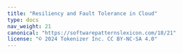 ```yaml
---
title: "Resiliency and Fault Tolerance in Cloud"
type: docs
nav_weight: 21
canonical: "https://softwarepatternslexicon.com/18/21"
license: "© 2024 Tokenizer Inc. CC BY-NC-SA 4.0"
---
```

